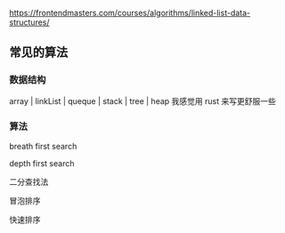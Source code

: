 https://frontendmasters.com/courses/algorithms/linked-list-data-structures/

## 常见的算法

### 数据结构

array | linkList | queque | stack | tree | heap
我感觉用 rust 来写更舒服一些

### 算法

breath first search

depth first search

二分查找法

冒泡排序

快速排序

